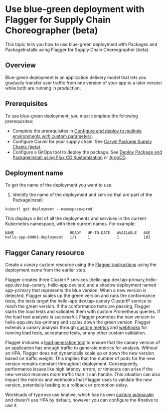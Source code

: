 # Use blue-green deployment with Flagger for Supply Chain Choreographer (beta)

This topic tells you how to use blue-green deployment with Packages and PackageInstalls using Flagger for Supply Chain Choreographer (beta).

## <a id="overview"></a> Overview

Blue-green deployment is an application delivery model that lets you gradually transfer
user traffic from one version of your app to a later version while both are
running in production.

## <a id="prerecs"></a> Prerequisites

To use blue-green deployment, you must complete the following prerequisites:

- Complete the prerequisites in [Configure and deploy to multiple environments with custom parameters](./config-deploy-multi-env.hbs.md).
- Configure Carvel for your supply chain. See [Carvel Package Supply Chains (beta)](./carvel-package-supply-chain.hbs.md).
- Configure a GitOps tool to deploy the package. See [Deploy Package and PackageInstall using Flux CD Kustomization](./delivery-with-flux.hbs.md)
  or [ArgoCD](./delivery-with-argo.hbs.md).

## <a id="get-deployment"></a> Deployment name

To get the name of the deployment you want to use:

1. Identify the name of the deployment and service that are part of the PackageInstall:

  ```console
  kubectl get deployment --namespace=prod
  ```

  This displays a list of all the deployments and services in the current
  Kubernetes namespace, with their current names. For example:

  ```console
  NAME                         READY   UP-TO-DATE   AVAILABLE   AGE
  hello-app-00001-deployment   1/1     1            1           103
  ```

## <a id="flagger-canary"></a> Flagger Canary resource

Create a canary custom resource using the [Flagger instructions](https://docs.flagger.app/tutorials/kubernetes-blue-green#bootstrap) using
the deployment name from the earlier step.

Flagger creates three ClusterIP services
(hello-app.dev.tap-primary,hello-app.dev.tap-canary, hello-app.dev.tap) and a
shadow deployment named app-primary that represents the blue version. When a new
version is detected, Flagger scales up the green version and runs the conformance
tests, the tests target the hello-app.dev.tap-canary ClusterIP service to reach
the green version. If the conformance tests are passing, Flagger starts the load
tests and validates them with custom Prometheus queries. If the load test
analysis is successful, Flagger promotes the new version to
hello-app.dev.tap-primary and scales down the green version. Flagger extends a
canary analysis through [custom metrics](https://docs.flagger.app/usage/metrics)
and [webhooks](https://docs.flagger.app/usage/webhooks) for running load tests,
acceptance tests, or any other custom validation.

Flagger includes a [load generation
tool](https://docs.flagger.app/usage/webhooks#load-testing) to ensure that the
canary version of an application has enough traffic to generate metrics for
analysis. Without an HPA, Flagger does not dynamically scale up or down the new
version based on traffic weight. This implies that the number of pods for the
new version remains constant throughout deployment. Consequently, performance
issues like high latency, errors, or timeouts can arise if the new version
receives more traffic than it can handle. This situation can also impact the
metrics and webhooks that Flagger uses to validate the new version, potentially
leading to a rollback or promotion delay.

Workloads of type `Web` use knative, which has its own [custom
autoscaler](https://knative.dev/docs/serving/autoscaling/autoscaler-types/) and
doesn't use HPA by default, however you can configure the Knative to use it.
